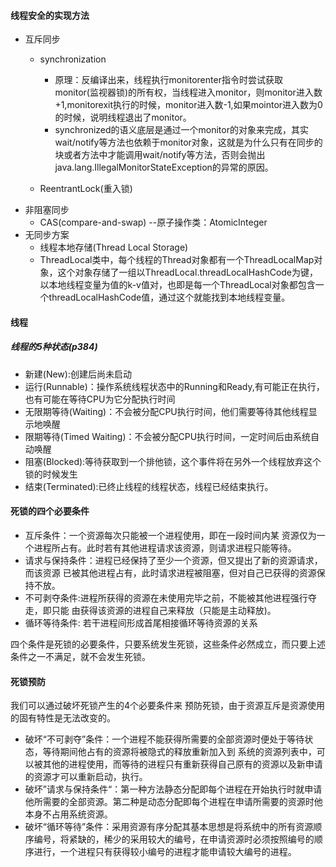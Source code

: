 #### 线程安全的实现方法

* 互斥同步
  * synchronization 
    * 原理：反编译出来，线程执行monitorenter指令时尝试获取monitor(监视器锁)的所有权，当线程进入monitor，则monitor进入数+1,monitorexit执行的时候，monitor进入数-1,如果mointor进入数为0的时候，说明线程退出了monitor。
    * synchronized的语义底层是通过一个monitor的对象来完成，其实wait/notify等方法也依赖于monitor对象，这就是为什么只有在同步的块或者方法中才能调用wait/notify等方法，否则会抛出java.lang.IllegalMonitorStateException的异常的原因。


  * ReentrantLock(重入锁)
* 非阻塞同步
  * CAS(compare-and-swap) --原子操作类：AtomicInteger
* 无同步方案
  * 线程本地存储(Thread Local Storage)
  * ThreadLocal类中，每个线程的Thread对象都有一个ThreadLocalMap对象，这个对象存储了一组以ThreadLocal.threadLocalHashCode为键，以本地线程变量为值的k-v值对，也即是每一个ThreadLocal对象都包含一个threadLocalHashCode值，通过这个就能找到本地线程变量。

#### 线程
##### 线程的5种状态(p384)
* 新建(New):创建后尚未启动
* 运行(Runnable)：操作系统线程状态中的Running和Ready,有可能正在执行，也有可能在等待CPU为它分配执行时间
* 无限期等待(Waiting)：不会被分配CPU执行时间，他们需要等待其他线程显示地唤醒
* 限期等待(Timed Waiting)：不会被分配CPU执行时间，一定时间后由系统自动唤醒
* 阻塞(Blocked):等待获取到一个排他锁，这个事件将在另外一个线程放弃这个锁的时候发生
* 结束(Terminated):已终止线程的线程状态，线程已经结束执行。



#### 死锁的四个必要条件
* 互斥条件：一个资源每次只能被一个进程使用，即在一段时间内某 资源仅为一个进程所占有。此时若有其他进程请求该资源，则请求进程只能等待。
* 请求与保持条件：进程已经保持了至少一个资源，但又提出了新的资源请求，而该资源 已被其他进程占有，此时请求进程被阻塞，但对自己已获得的资源保持不放。
* 不可剥夺条件:进程所获得的资源在未使用完毕之前，不能被其他进程强行夺走，即只能 由获得该资源的进程自己来释放（只能是主动释放)。
* 循环等待条件: 若干进程间形成首尾相接循环等待资源的关系

四个条件是死锁的必要条件，只要系统发生死锁，这些条件必然成立，而只要上述条件之一不满足，就不会发生死锁。

#### 死锁预防
我们可以通过破坏死锁产生的4个必要条件来 预防死锁，由于资源互斥是资源使用的固有特性是无法改变的。
* 破坏“不可剥夺”条件：一个进程不能获得所需要的全部资源时便处于等待状态，等待期间他占有的资源将被隐式的释放重新加入到 系统的资源列表中，可以被其他的进程使用，而等待的进程只有重新获得自己原有的资源以及新申请的资源才可以重新启动，执行。
* 破坏”请求与保持条件“：第一种方法静态分配即每个进程在开始执行时就申请他所需要的全部资源。第二种是动态分配即每个进程在申请所需要的资源时他本身不占用系统资源。
* 破坏“循环等待”条件：采用资源有序分配其基本思想是将系统中的所有资源顺序编号，将紧缺的，稀少的采用较大的编号，在申请资源时必须按照编号的顺序进行，一个进程只有获得较小编号的进程才能申请较大编号的进程。
